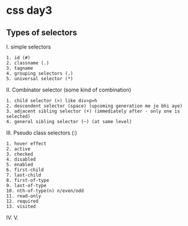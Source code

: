 <!-- 30 - aug - 2024 -->

# css day3

## Types of selectors

I. simple selectors

    1. id (#) 
    2. classname (.)
    3. tagname 
    4. grouping selectors (,)
    5. universal selector (*)

II. Combinator selector (some kind of combination)

    1. child selector (>) like div>p>h
    2. descendent selector (space) (upcoming generation me jo bhi aye)
    3. adjacent sibling selector (+) (immediately after - only one is selected)
    4. general sibling selector (~) (at same level)

III. Pseudo class selectors (:)

    1. hover effect
    2. active
    3. checked
    4. disabled
    5. enabled
    6. first-child
    7. last-child
    8. first-of-type
    9. last-of-type
    10. nth-of-type(n) n/even/odd
    11. read-only
    12. required
    13. visited

IV. 
V. 

## 